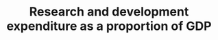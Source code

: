 ---
actual_indicator_available: Research and development expenditure as a proportion of
  GDP
actual_indicator_available_description: As stated
comments_and_limitations: This indicator is widely used around the world as a comparative
  metric for national R&D intensity
computation_units: percent
data_non_statistical: false
date_metadata_updated: '2017-10-19'
date_of_national_source_publication: Latest data is October 2017
disaggregation_categories: Some disaggregation of the indicator is available by R&D
  performers and sources of R&D funding.
disaggregation_geography: Some disaggregation of the indicator by U.S. geographic
  regions (mainly, states) is available.
goal_meta_link: http://unstats.un.org/sdgs/files/metadata-compilation/Metadata-Goal-9.pdf
graph_title: US research and development expenditure as a proportion of GDP
graph_type: line
has_metadata: true
indicator: 9.5.1
indicator_definition: The OECD Frascati Manual provides the relevant definitions for
  research and experimental development, gross domestic expenditure on R&D and researchers.
  Research and experimental development (R&D) comprise creative work undertaken on
  a systematic basis in order to increase the stock of knowledge, including knowledge
  of man, culture and society, and the use of this stock of knowledge to devise new
  applications. (FM '63) Intramural expenditures are all expenditures for R&D performed
  within a statistical unit or sector of the economy during a specific period, whatever
  the source of funds. (FM '358) Researchers are professionals engaged in the conception
  or creation of new knowledge, products, processes, methods and systems and also
  in the management of the projects concerned. (FM '301) Although an OECD manual,
  the application is global. The Frascati Manual is currently under revision, with
  the next edition to be released in October 2015. The new edition of the Manual will
  be a truly global manual. There will be some changes to the definitions provided
  above, but these are not substantial.
indicator_name: Research and development expenditure as a proportion of GDP
indicator_sort_order: 09-05-01
indicator_variable: rd_aspct_gdp
international_and_national_references: See above National Patterns URL
layout: indicator
national_geographical_coverage: United States
periodicity: Annual
permalink: /9-5-1/
published: true
rationale_interpretation: The indicator is a direct measure of R&D spending referred
  to in the target.
reporting_status: complete
sdg_goal: 9
source_active_1: true
source_agency_staff_email_1: mboroush@nsf.gov
source_agency_staff_name_1: Mark Boroush
source_agency_survey_dataset_1: National Science Foundation, National Center for Science
  and Engineering Statistics, National Patterns of R&D Resources (annual series)
source_notes_1: null
source_organisation_1: National Science Foundation, National Center for Science and
  Engineering Statistics, National Patterns of R&D Resources (annual series)
source_title_1: null
source_url_1: http://www.nsf.gov/statistics/natlpatterns/
source_url_text_1: http://www.nsf.gov/statistics/natlpatterns/
target: Enhance scientific research, upgrade the technological capabilities of industrial
  sectors in all countries, in particular developing countries, including, by 2030,
  encouraging innovation and substantially increasing the number of research and development
  workers per 1 million people and public and private research and development spending.
target_id: '9.5'
time_period: U.S. data for this indicator is available for 1953 to present.  The most
  recent year avaiable in published data is 2015.
title: Research and development expenditure as a proportion of GDP
un_custodial_agency: UNESCO-UIS
un_designated_tier: '1'
us_method_of_computation: Data on national R&D expenditures (dollars) divided by data
  on gross domestic product (dollars)
variable_description: null
variable_notes: null
---